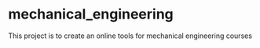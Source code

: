 # mechanical_engineering
This project is to create an online tools for mechanical engineering courses
